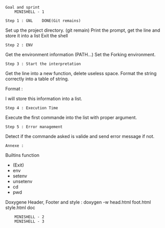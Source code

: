 	Goal and sprint
		MINISHELL - 1

	Step 1 : GNL	DONE(Git remains)
Set up the project directory. (git remain)
Print the prompt, get the line and store it into a list
Exit the shell

	Step 2 : ENV
Get the environment information (PATH...)
Set the Forking environment.

	Step 3 : Start the interpretation
Get the line into a new function, delete useless space. Format the string
correctly into a table of string.

Format :

I will store this information into a list.

	Step 4 : Execution Time
Execute the first commande into the list with proper argument.

	Step 5 : Error management
Detect if the commande asked is valide and send error message if not.

	Annexe :
Builtins function
- (Exit)
- env
- setenv
- unsetenv
- cd
- pwd

Doxygene Header, Footer and style :
doxygen -w head.html foot.html style.html doc

		MINISHELL - 2
		MINISHELL - 3
